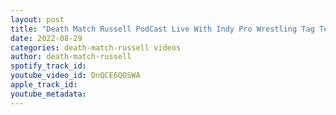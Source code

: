 ```yaml
---
layout: post
title: "Death Match Russell PodCast Live With Indy Pro Wrestling Tag Team The Sat"
date: 2022-08-29
categories: death-match-russell videos
author: death-match-russell
spotify_track_id: 
youtube_video_id: DnQCE6QOSWA
apple_track_id: 
youtube_metadata: 
---
```


